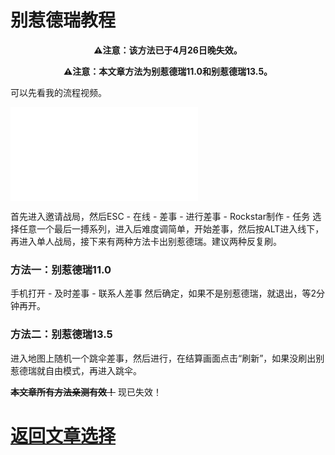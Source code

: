 # 别惹德瑞教程

<p align="center"><b>⚠注意：该方法已于4月26日晚失效。</b></p>
<p align="center"><b>⚠注意：本文章方法为别惹德瑞11.0和别惹德瑞13.5。</b></p>
<p>可以先看我的流程视频。</p>
<iframe src="//player.bilibili.com/player.html?aid=298264198&bvid=BV1DF411g7vR&cid=578225233&page=1" scrolling="no" border="0" frameborder="no" framespacing="0" allowfullscreen="true"> </iframe>

<p>首先进入邀请战局，然后ESC - 在线 - 差事 - 进行差事 - Rockstar制作 - 任务 选择任意一个最后一搏系列，进入后难度调简单，开始差事，然后按ALT进入线下，再进入单人战局，接下来有两种方法卡出别惹德瑞。建议两种反复刷。</p>

### 方法一：别惹德瑞11.0

<p>手机打开 - 及时差事 - 联系人差事 然后确定，如果不是别惹德瑞，就退出，等2分钟再开。</p>

### 方法二：别惹德瑞13.5

<p>进入地图上随机一个跳伞差事，然后进行，在结算画面点击“刷新”，如果没刷出别惹德瑞就自由模式，再进入跳伞。</p>
<p><b><del>本文章所有方法亲测有效！</del></b> 现已失效！</p>

# <a href="/article/">返回文章选择</a>
